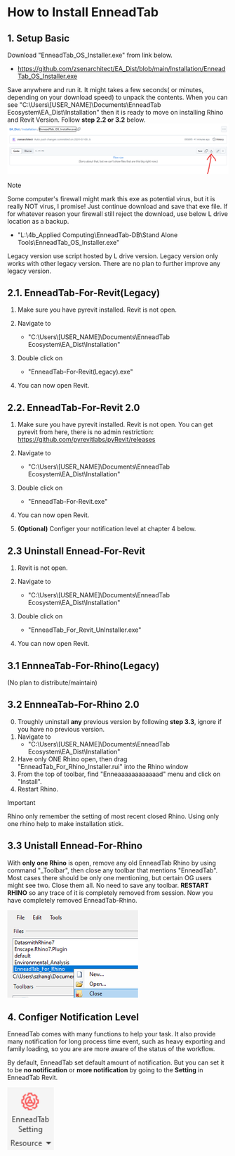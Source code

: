 # How to Install EnneadTab


## 1. Setup Basic
Download "EnneadTab_OS_Installer.exe" from link below.

- https://github.com/zsenarchitect/EA_Dist/blob/main/Installation/EnneadTab_OS_Installer.exe

Save anywhere and run it. It might takes a few seconds( or minutes, depending on your download speed) to unpack the contents. When you can see "C:\Users\\[USER_NAME]\Documents\EnneadTab Ecosystem\EA_Dist\Installation" then it is ready to move on installing Rhino and Revit Version. Follow __step 2.2 or 3.2__ below.
![screenshot of downloading page](/Apps/lib/EnneadTab/images/Instruction_core.png)

> [!NOTE]
> Some computer's firewall might mark this exe as potential virus, but it is really NOT virus, I promise! Just continue download and save that exe file. If for whatever reason your firewall still reject the download, use below L drive location as a backup.
- "L:\4b_Applied Computing\EnneadTab-DB\Stand Alone Tools\EnneadTab_OS_Installer.exe"
     

Legacy version use script hosted by L drive version. Legacy version only works with other legacy version. There are no plan to further improve any legacy version.

## 2.1. EnneadTab-For-Revit(Legacy)
1. Make sure you have pyrevit installed. Revit is not open.

2. Navigate to 
    - "C:\Users\\[USER_NAME]\Documents\EnneadTab Ecosystem\EA_Dist\Installation"

3. Double click on 
    - "EnneadTab-For-Revit(Legacy).exe"

4. You can now open Revit.

## 2.2. EnneadTab-For-Revit 2.0
1. Make sure you have pyrevit installed. Revit is not open.
You can get pyrevit from here, there is no admin restriction: https://github.com/pyrevitlabs/pyRevit/releases

2. Navigate to 
    - "C:\Users\\[USER_NAME]\Documents\EnneadTab Ecosystem\EA_Dist\Installation"

3. Double click on 
    - "EnneadTab-For-Revit.exe"

4. You can now open Revit.

5. __(Optional)__ Configer your notification level at chapter 4 below.

## 2.3 Uninstall Ennead-For-Revit

1. Revit is not open.

2. Navigate to 
    - "C:\Users\\[USER_NAME]\Documents\EnneadTab Ecosystem\EA_Dist\Installation"

3. Double click on 
    - "EnneadTab_For_Revit_UnInstaller.exe"

4. You can now open Revit.

## 3.1 EnnneaTab-For-Rhino(Legacy)
(No plan to distribute/maintain)


## 3.2 EnnneaTab-For-Rhino 2.0
0. Troughly uninstall __any__ previous version by following __step 3.3__, ignore if you have no previous version.
1. Navigate to 
    - "C:\Users\\[USER_NAME]\Documents\EnneadTab Ecosystem\EA_Dist\Installation"
2. Have only ONE Rhino open, then drag "EnneadTab_For_Rhino_Installer.rui" into the Rhino window
3. From the top of toolbar, find "Enneaaaaaaaaaaaad" menu and click on "Install".
4. Restart Rhino.


> [!IMPORTANT]
> Rhino only remember the setting of most recent closed Rhino. Using only one rhino help to make installation stick.

## 3.3 Unistall Ennead-For-Rhino
With __only one Rhino__ is open, remove any old EnneadTab Rhino by using command "_Toolbar", then close any toolbar that mentions "EnneadTab". Most cases there should be only one mentioning, but certain OG users might see two. Close them all. No need to save any toolbar. __RESTART RHINO__ so any trace of it is completely removed from session. Now you have completely removed EnneadTab-Rhino.

![screenshot of downloading page](/Apps/lib/EnneadTab/images/Instruction_remove_old_rui.png)

## 4. Configer Notification Level
EnneadTab comes with many functions to help your task. It also provide many notification for long process time event, such as heavy exporting and family loading, so you are are more aware of the status of the workflow.

By default, EnneadTab set default amount of notification. But you can set it to be __no notification__ or __more notification__ by going to the __Setting__ in EnneadTab Revit. 

![screenshot of EnneadTab Revit Setting](/Apps/lib/EnneadTab/images/Instruction_setting.png)


